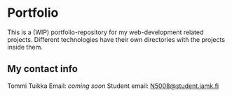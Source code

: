 # Portfolio

This is a (WIP) portfolio-repository for my web-development related projects. Different technologies have their own directories with the projects inside them.

## My contact info

Tommi Tuikka
Email: *coming soon*
Student email: N5008@student.jamk.fi
